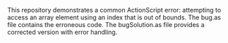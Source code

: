 This repository demonstrates a common ActionScript error: attempting to access an array element using an index that is out of bounds. The bug.as file contains the erroneous code.  The bugSolution.as file provides a corrected version with error handling.